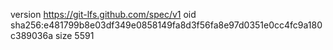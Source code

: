 version https://git-lfs.github.com/spec/v1
oid sha256:e481799b8e03df349e0858149fa8d3f56fa8e97d0351e0cc4fc9a180c389036a
size 5591
